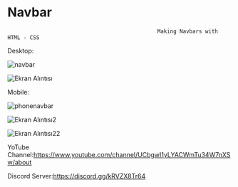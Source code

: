 # Navbar
                                                   Making Navbars with HTML - CSS

Desktop:

![navbar](https://user-images.githubusercontent.com/107439786/185370911-07530c48-ff11-4b41-8cc2-bf6cb912f0c1.png)

![Ekran Alıntısı](https://user-images.githubusercontent.com/107439786/185381838-77fc02e4-c400-48a6-b8b8-e309830e0688.PNG)

Mobile:

![phonenavbar](https://user-images.githubusercontent.com/107439786/185381957-d78850d6-9c5e-4b2a-9ada-ffe3500ba686.png)


![Ekran Alıntısı2](https://user-images.githubusercontent.com/107439786/185381988-413da50c-a58b-4106-9296-6bf58dc6d57d.PNG)


![Ekran Alıntısı22](https://user-images.githubusercontent.com/107439786/185382233-0612466f-6040-42df-afbe-42ee0c4f3d1a.PNG)


YoTube Channel:https://www.youtube.com/channel/UCbgwI1yLYACWmTu34W7nXSw/about

Discord Server:https://discord.gg/kRVZX8Tr64
